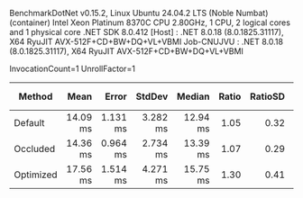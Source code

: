 
BenchmarkDotNet v0.15.2, Linux Ubuntu 24.04.2 LTS (Noble Numbat) (container)
Intel Xeon Platinum 8370C CPU 2.80GHz, 1 CPU, 2 logical cores and 1 physical core
.NET SDK 8.0.412
  [Host]     : .NET 8.0.18 (8.0.1825.31117), X64 RyuJIT AVX-512F+CD+BW+DQ+VL+VBMI
  Job-CNUJVU : .NET 8.0.18 (8.0.1825.31117), X64 RyuJIT AVX-512F+CD+BW+DQ+VL+VBMI

InvocationCount=1  UnrollFactor=1  

 Method    | Mean     | Error    | StdDev   | Median   | Ratio | RatioSD | Gen0      | Gen1      | Gen2      | Allocated | Alloc Ratio |
---------- |---------:|---------:|---------:|---------:|------:|--------:|----------:|----------:|----------:|----------:|------------:|
 Default   | 14.09 ms | 1.131 ms | 3.282 ms | 12.94 ms |  1.05 |    0.32 | 1000.0000 | 1000.0000 | 1000.0000 |  31.78 MB |        1.00 |
 Occluded  | 14.36 ms | 0.964 ms | 2.734 ms | 13.39 ms |  1.07 |    0.29 |         - |         - |         - |   5.93 MB |        0.19 |
 Optimized | 17.56 ms | 1.514 ms | 4.271 ms | 15.75 ms |  1.30 |    0.41 |         - |         - |         - |    9.1 MB |        0.29 |
